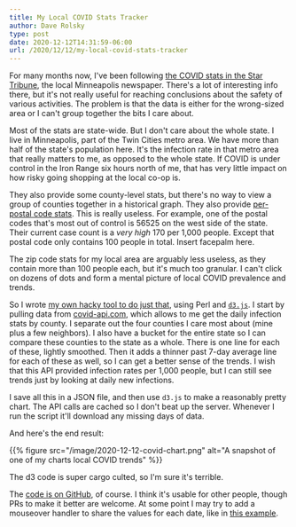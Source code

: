 ```yaml
---
title: My Local COVID Stats Tracker
author: Dave Rolsky
type: post
date: 2020-12-12T14:31:59-06:00
url: /2020/12/12/my-local-covid-stats-tracker
---
```

For many months now, I've been following [the COVID stats in the Star
Tribune](https://www.startribune.com/coronavirus-covid-19-minnesota-tracker-map-county-data/568712601/),
the local Minneapolis newspaper. There's a lot of interesting info there, but it's
not really useful for reaching conclusions about the safety of
various activities. The problem is that the data is either for the wrong-sized
area or I can't group together the bits I care about.

Most of the stats are state-wide. But I don't care about the whole state. I
live in Minneapolis, part of the Twin Cities metro area. We have more than
half of the state's population here. It's the infection rate in that metro
area that really matters to me, as opposed to the whole state. If COVID is
under control in the Iron Range six hours north of me, that has very little
impact on how risky going shopping at the local co-op is.

They also provide some county-level stats, but there's no way to view a group
of counties together in a historical graph. They also provide [per-postal code
stats](https://www.startribune.com/minnesota-coronavirus-cases-by-zip-code/572948381/). This
is really useless. For example, one of the postal codes that's most out of
control is 56525 on the west side of the state. Their current case count is a
*very high* 170 per 1,000 people. Except that postal code only contains 100
people in total. Insert facepalm here.

The zip code stats for my local area are arguably less useless, as they
contain more than 100 people each, but it's much too granular. I can't click
on dozens of dots and form a mental picture of local COVID prevalence and
trends.

So I wrote [my own hacky tool to do just
that](https://github.com/houseabsolute/local-covid-tracker), using Perl and
[`d3.js`](https://d3js.org/). I start by pulling data from
[covid-api.com](https://covid-api.com/), which allows to me get the daily
infection stats by county. I separate out the four counties I care most about
(mine plus a few neighbors). I also have a bucket for the entire state so I
can compare these counties to the state as a whole. There is one line for each
of these, lightly smoothed. Then it adds a thinner past 7-day average line for
each of these as well, so I can get a better sense of the trends. I wish that
this API provided infection rates per 1,000 people, but I can still see trends
just by looking at daily new infections.

I save all this in a JSON file, and then use `d3.js` to make a reasonably
pretty chart. The API calls are cached so I don't beat up the server. Whenever
I run the script it'll download any missing days of data.

And here's the end result:

{{% figure src="/image/2020-12-12-covid-chart.png" alt="A snapshot of one of my charts local COVID trends" %}}

The d3 code is super cargo culted, so I'm sure it's terrible.

The [code is on GitHub](https://github.com/houseabsolute/local-covid-tracker),
of course. I think it's usable for other people, though PRs to make it better
are welcome. At some point I may try to add a mouseover handler to share the
values for each date, like in [this
example](https://bl.ocks.org/larsenmtl/e3b8b7c2ca4787f77d78f58d41c3da91).
